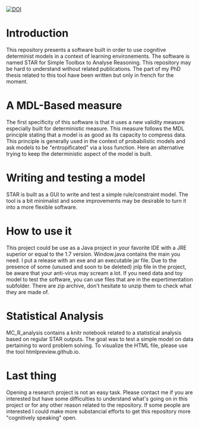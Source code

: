 [![DOI](https://zenodo.org/badge/doi/10.5281/zenodo.55238.svg)](http://dx.doi.org/10.5281/zenodo.55238)

# Introduction  
This repository presents a software built in order to use cognitive determinist models in a context of learning environements. The software is named STAR for Simple Toolbox to Analyse Reasoning. This repository may be hard to understand without related publications. The part of my PhD thesis related to this tool have been written but only in french for the moment. 

# A MDL-Based measure
The first specificity of this software is that it uses a new validity measure especially built for deterministic measure. This measure follows the MDL principle stating that a model is as good as its capacity to compress data. This principle is generally used in the context of probabilistic models and ask models to be "entropificated" via a loss function. Here an alternative trying to keep the deterministic aspect of the model is built.

# Writing and testing a model
STAR is built as a GUI to write and test a simple rule/constraint model. The tool is a bit minimalist and some improvements may be desirable to turn it into a more flexible software.

# How to use it
This project could be use as a Java project in your favorite IDE with a JRE superior or equal to the 1.7 version. Window.java contains the main you need.
I put a release with an exe and an executable jar file. Due to the presence of some (unused and soon to be deleted) jnlp file in the project, be aware that your anti-virus may scream a lot. If you need data and toy model to test the software, you can use files that are in the expertimentation subfolder. There are zip archive, don't hesitate to unzip them to check what they are made of.

# Statistical Analysis
MC_R_analysis contains a knitr notebook related to a statistical analysis based on regular STAR outputs. The goal was to test a simple model on data pertaining to word problem solving. To visualize the HTML file, please use the tool htmlpreview.github.io. 

# Last thing
Opening a research project is not an easy task. Please contact me if you are interested but have some difficulties to understand what's going on in this project or for any other reason related to the repository. If some people are interested I could make more substancial efforts to get this repository more "cognitively speaking" open.
